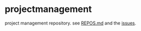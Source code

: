 # projectmanagement
project management repository. see [REPOS.md](https://github.com/globalmaps/projectmanagement/blob/master/REPOS.md) and the [issues](https://github.com/globalmaps/projectmanagement/issues).
